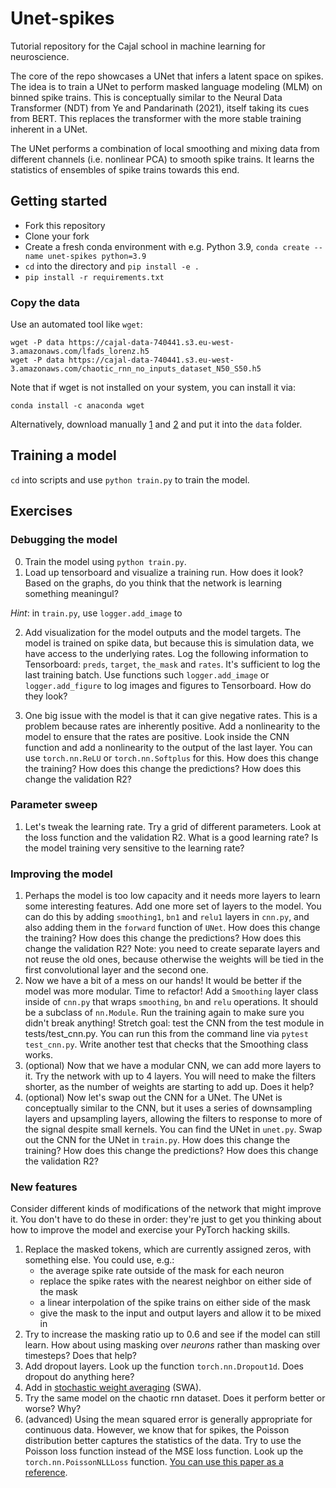# Unet-spikes

Tutorial repository for the Cajal school in machine learning for neuroscience. 

The core of the repo showcases a UNet that infers a latent space on spikes. The idea is to train a UNet to perform masked language modeling (MLM) on binned spike trains. This is conceptually similar to the Neural Data Transformer (NDT) from Ye and Pandarinath (2021), itself taking its cues from BERT. This replaces the transformer with the more stable training inherent in a UNet. 

The UNet performs a combination of local smoothing and mixing data from different channels (i.e. nonlinear PCA) to smooth spike trains. It learns the statistics of ensembles of spike trains towards this end.

## Getting started

* Fork this repository
* Clone your fork
* Create a fresh conda environment with e.g. Python 3.9, `conda create --name unet-spikes python=3.9`
* `cd` into the directory and `pip install -e .`
* `pip install -r requirements.txt`

### Copy the data

Use an automated tool like `wget`:

```
wget -P data https://cajal-data-740441.s3.eu-west-3.amazonaws.com/lfads_lorenz.h5
wget -P data https://cajal-data-740441.s3.eu-west-3.amazonaws.com/chaotic_rnn_no_inputs_dataset_N50_S50.h5
```

Note that if wget is not installed on your system, you can install it via:

```
conda install -c anaconda wget
```

Alternatively, download manually [1](https://cajal-data-740441.s3.eu-west-3.amazonaws.com/chaotic_rnn_no_inputs_dataset_N50_S50.h5
) and [2](https://cajal-data-740441.s3.eu-west-3.amazonaws.com/lfads_lorenz.h5) and put it into the `data` folder.

## Training a model

`cd` into scripts and use `python train.py` to train the model.

## Exercises

### Debugging the model

0. Train the model using `python train.py`.
1. Load up tensorboard and visualize a training run. How does it look? Based on the graphs, do you think that the network is learning something meaningul?

*Hint*: in `train.py`, use `logger.add_image` to

2. Add visualization for the model outputs and the model targets. The model is trained on spike data, but because this is simulation data, we have access to the underlying rates. Log the following information to Tensorboard: `preds`, `target`, `the_mask` and `rates`. It's sufficient to log the last training batch. Use functions such `logger.add_image` or `logger.add_figure` to log images and figures to Tensorboard. How do they look?

1. One big issue with the model is that it can give negative rates. This is a problem because rates are inherently positive. Add a nonlinearity to the model to ensure that the rates are positive. Look inside the CNN function and add a nonlinearity to the output of the last layer. You can use `torch.nn.ReLU` or `torch.nn.Softplus` for this. How does this change the training? How does this change the predictions? How does this change the validation R2?


### Parameter sweep

1. Let's tweak the learning rate. Try a grid of different parameters. Look at the loss function and the validation R2. What is a good learning rate? Is the model training very sensitive to the learning rate?

### Improving the model

1. Perhaps the model is too low capacity and it needs more layers to learn some interesting features. Add one more set of layers to the model. You can do this by adding `smoothing1`, `bn1` and `relu1` layers in `cnn.py`, and also adding them in the `forward` function of `UNet`. How does this change the training? How does this change the predictions? How does this change the validation R2? Note: you need to create separate layers and not reuse the old ones, because otherwise the weights will be tied in the first convolutional layer and the second one.
2. Now we have a bit of a mess on our hands! It would be better if the model was more modular. Time to refactor! Add a `Smoothing` layer class inside of `cnn.py` that wraps `smoothing`, `bn` and `relu` operations. It should be a subclass of `nn.Module`. Run the training again to make sure you didn't break anything! Stretch goal: test the CNN from the test module in tests/test_cnn.py. You can run this from the command line via `pytest test_cnn.py`. Write another test that checks that the Smoothing class works.
3. (optional) Now that we have a modular CNN, we can add more layers to it. Try the network with up to 4 layers. You will need to make the filters shorter, as the number of weights are starting to add up. Does it help?
4. (optional) Now let's swap out the CNN for a UNet. The UNet is conceptually similar to the CNN, but it uses a series of downsampling layers and upsampling layers, allowing the filters to response to more of the signal despite small kernels. You can find the UNet in `unet.py`. Swap out the CNN for the UNet in `train.py`. How does this change the training? How does this change the predictions? How does this change the validation R2?

### New features

Consider different kinds of modifications of the network that might improve it. You don't have to do these in order: they're just to get you thinking about how to improve the model and exercise your PyTorch hacking skills.

1. Replace the masked tokens, which are currently assigned zeros, with something else. You could use, e.g.:
    * the average spike rate outside of the mask for each neuron
    * replace the spike rates with the nearest neighbor on either side of the mask
    * a linear interpolation of the spike trains on either side of the mask
    * give the mask to the input and output layers and allow it to be mixed in
2. Try to increase the masking ratio up to 0.6 and see if the model can still learn. How about using masking over *neurons* rather than masking over timesteps? Does that help?
3. Add dropout layers. Look up the function `torch.nn.Dropout1d`. Does dropout do anything here?
4. Add in [stochastic weight averaging](https://lightning.ai/docs/pytorch/stable/advanced/training_tricks.html) (SWA).
5. Try the same model on the chaotic rnn dataset. Does it perform better or worse? Why?
6. (advanced) Using the mean squared error is generally appropriate for continuous data. However, we know that for spikes, the Poisson distribution better captures the statistics of the data. Try to use the Poisson loss function instead of the MSE loss function. Look up the `torch.nn.PoissonNLLLoss` function. [You can use this paper as a reference](https://www.biorxiv.org/content/10.1101/463422v2).
